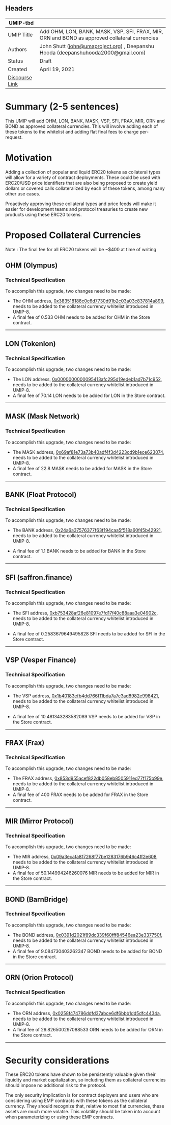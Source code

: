 ## Headers
| UMIP-tbd   |                                                                                                                                          |
|------------|------------------------------------------------------------------------------------------------------------------------------------------|
| UMIP Title | Add  OHM, LON, BANK, MASK, VSP, SFI, FRAX, MIR, ORN and BOND as approved collateral currencies              |
| Authors    | John Shutt (john@umaproject.org) , Deepanshu Hooda (deepanshuhooda2000@gmail.com) |
| Status     | Draft                                                                                                                                    |
| Created    | April 19, 2021                                                                                                                           |
| [Discourse Link](TBD)    |                                                                                                                     |

# Summary (2-5 sentences)
This UMIP will add OHM, LON, BANK, MASK, VSP, SFI, FRAX, MIR, ORN and BOND as approved collateral currencies.
This will involve adding each of these tokens to the whitelist and adding flat final fees to charge per-request.

# Motivation

Adding a collection of popular and liquid ERC20 tokens as collateral types will allow for a variety of contract deployments. These could be used with ERC20/USD price identifiers that are also being proposed to create yield dollars or covered calls collateralized by each of these tokens, among many other use cases.

Proactively approving these collateral types and price feeds will make it easier for development teams and protocol treasuries to create new products using these ERC20 tokens.

# Proposed Collateral Currencies
Note : The final fee for all ERC20 tokens will be ~$400 at time of writing



## OHM (Olympus)

### Technical Specification
To accomplish this upgrade, two changes need to be made:

 * The OHM address, [0x383518188c0c6d7730d91b2c03a03c837814a899][OHM], needs to be added to the collateral currency whitelist introduced in UMIP-8.
 * A final fee of 0.533 OHM needs to be added for OHM in the Store contract. 

 [OHM]: https://etherscan.io/token/0x383518188c0c6d7730d91b2c03a03c837814a899


---	
## LON (Tokenlon)

### Technical Specification
To accomplish this upgrade, two changes need to be made:

 * The LON address, [0x0000000000095413afc295d19edeb1ad7b71c952][LON], needs to be added to the collateral currency whitelist introduced in UMIP-8.
 * A final fee of 70.14 LON needs to be added for LON in the Store contract. 

 [LON]: https://etherscan.io/token/0x0000000000095413afc295d19edeb1ad7b71c952



---

## MASK (Mask Network)

### Technical Specification
To accomplish this upgrade, two changes need to be made:

 * The MASK address, [0x69af81e73a73b40adf4f3d4223cd9b1ece623074][MASK], needs to be added to the collateral currency whitelist introduced in UMIP-8.
 * A final fee of 22.8 MASK needs to be added for MASK in the Store contract. 

 [MASK]: https://etherscan.io/token/0x69af81e73a73b40adf4f3d4223cd9b1ece623074

---



## BANK (Float Protocol)

### Technical Specification
  To accomplish this upgrade, two changes need to be made:

  * The BANK address, [0x24a6a37576377f63f194caa5f518a60f45b42921][BANK], needs to be added to the collateral currency whitelist introduced in UMIP-8.
  * A final fee of 1.1 BANK needs to be added for BANK in the Store contract.

     [BANK]: https://etherscan.io/token/0x24a6a37576377f63f194caa5f518a60f45b42921 
---

## SFI (saffron.finance)

### Technical Specification
 To accomplish this upgrade, two changes need to be made:
  * The SFI address, [0xb753428af26e81097e7fd17f40c88aaa3e04902c][SFI], needs to be added to the collateral currency whitelist introduced in UMIP-8.
  * A final fee of 0.2583679649495828 SFI needs to be added for SFI in the Store contract.

     [SFI]: https://etherscan.io/token/0xb753428af26e81097e7fd17f40c88aaa3e04902c 
     
  ---
## VSP (Vesper Finance)

   ### Technical Specification
   To accomplish this upgrade, two changes need to be made:

   * The VSP address, [0x1b40183efb4dd766f11bda7a7c3ad8982e998421][VSP], needs to be added to the collateral currency whitelist introduced in UMIP-8.
   * A final fee of 10.481343283582089 VSP needs to be added for VSP in the Store contract.

     [VSP]: https://etherscan.io/token/0x1b40183efb4dd766f11bda7a7c3ad8982e998421 
     
 ---

## FRAX (Frax)

   ### Technical Specification
   To accomplish this upgrade, two changes need to be made:

   * The FRAX address, [0x853d955acef822db058eb8505911ed77f175b99e][FRAX], needs to be added to the collateral currency whitelist introduced in UMIP-8.
   * A final fee of 400 FRAX needs to be added for FRAX in the Store contract.

   [FRAX]: https://etherscan.io/token/0x853d955acef822db058eb8505911ed77f175b99e 
     
  ---


## MIR (Mirror Protocol)

   ### Technical Specification
   To accomplish this upgrade, two changes need to be made:

   * The MIR address, [0x09a3ecafa817268f77be1283176b946c4ff2e608][MIR], needs to be added to the collateral currency whitelist introduced in UMIP-8.
   * A final fee of 50.144994246260076 MIR needs to be added for MIR in the Store contract.

   [MIR]: https://etherscan.io/token/0x09a3ecafa817268f77be1283176b946c4ff2e608 
   
  ---
    
## BOND (BarnBridge)

   ### Technical Specification
   To accomplish this upgrade, two changes need to be made:

   * The BOND address, [0x0391d2021f89dc339f60fff84546ea23e337750f][BOND], needs to be added to the collateral currency whitelist introduced in UMIP-8.
   * A final fee of 9.084730403262347 BOND needs to be added for BOND in the Store contract.

   [BOND]: https://etherscan.io/token/0x0391d2021f89dc339f60fff84546ea23e337750f 
     
  ---
## ORN (Orion Protocol)

  ### Technical Specification
   To accomplish this upgrade, two changes need to be made:

   * The ORN address, [0x0258f474786ddfd37abce6df6bbb1dd5dfc4434a][ORN], needs to be added to the collateral currency whitelist introduced in UMIP-8.
   * A final fee of 29.826500297088533 ORN needs to be added for ORN in the Store contract.

   [ORN]: https://etherscan.io/token/0x0258f474786ddfd37abce6df6bbb1dd5dfc4434a 
   

 ---

# Security considerations

These ERC20 tokens have shown to be persistently valuable given their liquidity and market capitalization, so including them as collateral currencies should impose no additional risk to the protocol.

The only security implication is for contract deployers and users who are considering using EMP contracts with these tokens as the collateral currency. They should recognize that, relative to most fiat currencies, these assets are much more volatile. This volatility should be taken into account when parameterizing or using these EMP contracts.
